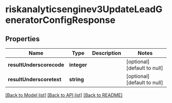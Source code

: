 # riskanalyticsenginev3UpdateLeadGeneratorConfigResponse

## Properties
Name | Type | Description | Notes
------------ | ------------- | ------------- | -------------
**resultUnderscorecode** | **integer** |  | [optional] [default to null]
**resultUnderscoretext** | **string** |  | [optional] [default to null]

[[Back to Model list]](../README.md#documentation-for-models) [[Back to API list]](../README.md#documentation-for-api-endpoints) [[Back to README]](../README.md)


